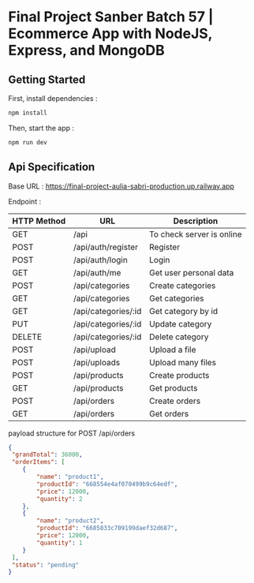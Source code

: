 # Final Project Sanber Batch 57 | Ecommerce App with NodeJS, Express, and MongoDB

## Getting Started
First, install dependencies :

```sh
npm install
```

Then, start the app :

```sh
npm run dev
```

## Api Specification
Base URL : https://final-project-aulia-sabri-production.up.railway.app

Endpoint :

| HTTP Method | URL | Description |
| ------ | ------ | ------ |
| GET | /api | To check server is online |
| POST | /api/auth/register | Register |
| POST | /api/auth/login | Login |
| GET | /api/auth/me | Get user personal data |
| POST | /api/categories | Create categories |
| GET | /api/categories | Get categories |
| GET | /api/categories/:id | Get category by id |
| PUT | /api/categories/:id | Update category |
| DELETE | /api/categories/:id | Delete category |
| POST | /api/upload | Upload a file |
| POST | /api/uploads | Upload many files |
| POST | /api/products | Create products |
| GET | /api/products | Get products |
| POST | /api/orders | Create orders |
| GET | /api/orders | Get orders |

payload structure for POST /api/orders

```json
{
 "grandTotal": 36000,
 "orderItems": [
    {
        "name": "product1",
        "productId": "668554e4af070499b9c64edf",
        "price": 12000,
        "quantity": 2
    },
    {
        "name": "product2",
        "productId": "6685833c709199daef32d687",
        "price": 12000,
        "quantity": 1
    }
 ],
 "status": "pending"
}
```
